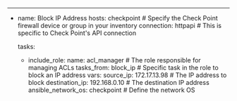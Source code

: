 ---
- name: Block IP Address
  hosts: checkpoint  # Specify the Check Point firewall device or group in your inventory
  connection: httpapi  # This is specific to Check Point's API connection
  
  tasks:
    - include_role:
        name: acl_manager  # The role responsible for managing ACLs
        tasks_from: block_ip  # Specific task in the role to block an IP address
      vars:
        source_ip: 172.17.13.98  # The IP address to block
        destination_ip: 192.168.0.10  # The destination IP address
        ansible_network_os: checkpoint  # Define the network OS
